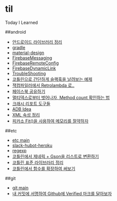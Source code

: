 # til
Today I Learned

##android
- [안드로이드 라이브러리 정리](./android/Android-Library.md) 
- [gradle](./android/gradle.md)
- [material-design](./android/material-design.md)
- [FirebaseMessaging](./android/firebase-messaging.md)
- [FirebaseRemoteConfig](./android/firebase-remote-config.md)
- [FirebaseDynamicLink](./android/firebase-dynamic-link.md)
- [TroubleShooting](./android/trouble-shooting.md)
- [코틀린으로 간단하게 슬랙훅을 날려보는 예제](./android/kotlin-slackhook-example.md)
- [잭컴파일러에서 Retrolambda 로..](./android/change-jacknjill-to-retrolambda.md)
- [페이스북 공유하기](./android/share.md)
- [멀티덱스로부터 벗어나자, Method count 확인하는 법](./android/dexcount.md)
- [크래시 리포트 도구들](./android/crash-reports.md)
- [ADB Idea](./android/adb-idea.md)
- [XML 속성 정리](./android/xml-attribute)
- [피카소 Fit()을 사용하여 메모리를 절약하자](./android/picasso-fit.md)
 
##etc
- [etc main](./etc)
- [slack-hubot-heroku](./etc/slack-hubot-heroku.md)
- [regexp](./etc/regexp.md)
- [코틀린에서 제네릭 + Gson을 리스트로 변환하기](./etc/generic-n-gson-to-list.md)
- [코틀린 표준 라이브러리 정리](./etc/kotlin-stdlib.md)
- [코틀린에서 함수를 확장하여 써보기](./etc/kotlin-extensions.md)

##git
- [git main](./git)
- [내 커밋에 서명하여 Github에 Verified 마크를 달아보자](./git/generating-a-gpg-key.md) 